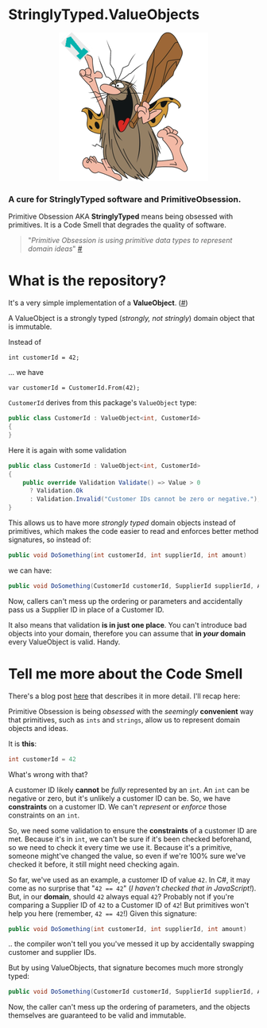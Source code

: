 # StringlyTyped.ValueObjects
<p align="center">
  <img src="./assets/cavey.png">
</p>

### A cure for StringlyTyped software and PrimitiveObsession.

Primitive Obsession AKA **StringlyTyped** means being obsessed with primitives.  It is a Code Smell that degrades the quality of software.

> "*Primitive Obsession is using primitive data types to represent domain ideas*" [#](https://wiki.c2.com/?PrimitiveObsession)


# What is the repository?
It's a very simple implementation of a **ValueObject**. ([#](https://wiki.c2.com/?ValueObject))

A ValueObject is a strongly typed (*strongly, not stringly*) domain object that is immutable.

Instead of
```
int customerId = 42;
```

... we have

```
var customerId = CustomerId.From(42);
```

`CustomerId` derives from this package's `ValueObject` type:
``` cs
public class CustomerId : ValueObject<int, CustomerId>
{
}
```

Here it is again with some validation

``` cs
public class CustomerId : ValueObject<int, CustomerId>
{
    public override Validation Validate() => Value > 0 
      ? Validation.Ok 
      : Validation.Invalid("Customer IDs cannot be zero or negative.");
}
```

This allows us to have more _strongly typed_ domain objects instead of primitives, which makes the code easier to read and enforces better method signatures, so instead of:

``` cs
public void DoSomething(int customerId, int supplierId, int amount)
```
we can have:

``` cs
public void DoSomething(CustomerId customerId, SupplierId supplierId, Amount amount)
```

Now, callers can't mess up the ordering or parameters and accidentally pass us a Supplier ID in place of a Customer ID.

It also means that validation **is in just one place**. You can't introduce bad objects into your domain, therefore you can assume that **in _your_ domain** every ValueObject is valid.  Handy.

# Tell me more about the Code Smell
There's a blog post [here](https://dunnhq.com/posts/2021/primitive-obsession/) that describes it in more detail.  I'll recap here:

Primitive Obsession is being *obsessed* with the *seemingly* **convenient** way that primitives, such as `ints` and `strings`, allow us to represent domain objects and ideas.

It is **this**:
``` cs
int customerId = 42
```

What's wrong with that?

A customer ID likely **cannot** be *fully* represented by an `int`.  An `int` can be negative or zero, but it's unlikely a customer ID can be. So, we have **constraints** on a customer ID.  We can't _represent_ or _enforce_ those constraints on an `int`.

So, we need some validation to ensure the **constraints** of a customer ID are met. Because it's in `int`, we can't be sure if it's been checked beforehand, so we need to check it every time we use it.  Because it's a primitive, someone might've changed the value, so even if we're 100% sure we've checked it before, it still might need checking again.

So far, we've used as an example, a customer ID of value `42`.  In C#, it may come as no surprise that "`42 == 42`" (*I haven't checked that in JavaScript!*).  But, in our **domain**, should `42` always equal `42`?  Probably not if you're comparing a Supplier ID of `42` to a Customer ID of `42`! But primitives won't help you here (remember, `42 == 42`!) Given this signature:

``` cs
public void DoSomething(int customerId, int supplierId, int amount)
```

.. the compiler won't tell you you've messed it up by accidentally swapping customer and supplier IDs.

But by using ValueObjects, that signature becomes much more strongly typed:

``` cs
public void DoSomething(CustomerId customerId, SupplierId supplierId, Amount amount)
```

Now, the caller can't mess up the ordering of parameters, and the objects themselves are guaranteed to be valid and immutable.
